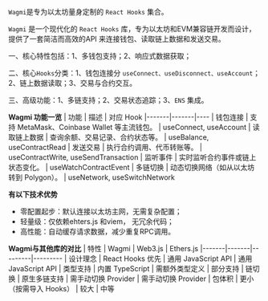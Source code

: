 `Wagmi`是专为以太坊量身定制的 `React Hooks` 集合。

`Wagmi` 是一个现代化的 `React Hooks` 库，专为以太坊和EVM兼容链开发而设计，提供了一套简洁而高效的API 来连接钱包、读取链上数据和发送交易。

一、核心特性包括：1、多钱包支持；2、响应式数据获取；

二、核心`Hooks`分类：1、钱包连接分 `useConnect、useDisconnect、useAccount`； 2、链上数据读取；3、交易与合约交互。

三、高级功能：1、多链支持；2、交易状态追踪；3、`ENS` 集成。

**Wagmi 功能一览**
| 功能	| 描述	| 对应 Hook
|-------|-------|----
| 钱包连接	| 支持 MetaMask、Coinbase Wallet 等主流钱包。	| useConnect, useAccount
| 读取链上数据	| 查询余额、交易记录、合约状态等。	| useBalance, useContractRead
| 发送交易	| 执行合约调用、代币转账等。	| useContractWrite, useSendTransaction
| 监听事件	| 实时监听合约事件或链上状态变化。	| useWatchContractEvent
| 多链切换	| 动态切换网络（如从以太坊转到 Polygon）。	| useNetwork, useSwitchNetwork

**有以下技术优势**
- 零配置起步：默认连接以太坊主网，无需复杂配置；
- 轻量级：仅依赖ehters.js 和viem， 无冗余代码；
- 高性能：自动缓存请求数据，减少重复RPC调用。


**Wagmi与其他库的对比**
| 特性	| Wagmi	| Web3.js	| Ethers.js
|-------|-------|---------|---------
| 设计理念	| React Hooks 优先	| 通用 JavaScript API	| 通用 JavaScript API
| 类型支持	| 内置 TypeScript	| 需额外类型定义	| 部分支持
| 链切换	| 原生多链支持	| 需手动切换 Provider	| 需手动切换 Provider
| 包体积	| 更小（按需导入 Hooks）	| 较大	| 中等
